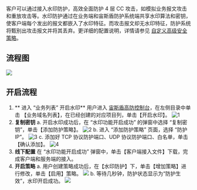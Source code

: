 
客户可以通过接入水印防护，高效全面防护 4 层 CC 攻击，如模拟业务报文攻击和重放攻击等。水印防护通过在业务端和宙斯盾防护系统端共享水印算法和密钥，使客户端每个发出的报文都嵌入了水印特征。而攻击报文却无水印特征，防护系统将甄别出攻击报文并将其丢弃。更详细的配置说明，详情请参见 [自定义高级安全策略](https://cloud.tencent.com/document/product/685/18800#.E8.87.AA.E5.AE.9A.E4.B9.89.E5.AE.89.E5.85.A8.E7.AD.96.E7.95.A5)。
## 流程图
![](https://main.qcloudimg.com/raw/782b52f9c58007e6c7f4d2936aa2929d.png)

## 开启流程
1. ** 进入 “业务列表” 开启水印**
用户进入 [宙斯盾高防控制台](https://console.cloud.tencent.com/gamesec)，在左侧目录中单击 【业务域名列表】，在已经创建的对应项目列，单击【开启水印】。
![1](https://main.qcloudimg.com/raw/6c53776a2a1f72da1aab2e4cbeb7b67e.png)
2. **复制密钥**
a. 开启水印成功后，在 “水印功能开启成功” 的弹窗中选择 “复制密钥”，单击【添加防护策略】。
![2](https://i.imgur.com/YqQ6cKQ.png)
b. 进入 “添加防护策略” 页面，选择 “防护 IP”。
![3](https://main.qcloudimg.com/raw/c15bc6e8aefa1b7a711bb4b187a9f2cf.png)
c. 添加好 TCP 协议防护端口、UDP 协议防护端口、白名单，单击【确认添加】。
![4](https://main.qcloudimg.com/raw/bb5b8a2c9394a19720ba92aa5c2b5682.png)
3. **线下配置**
在 “水印功能开启成功” 弹窗中，单击【客户端接入文件】下载，完成客户端和服务端的接入。
4. **开启策略**
a. 用户创建策略成功后，在【水印防护】下，单击【增加策略】进行修改，单击【启用】策略。
![](https://main.qcloudimg.com/raw/8fe6f6bd3b004821f8e2c4e06515bebd.png)
b. 等待几秒钟，防护状态显示为“防护生效”，水印开启成功。
![](https://i.imgur.com/Qnh0UC9.png)
